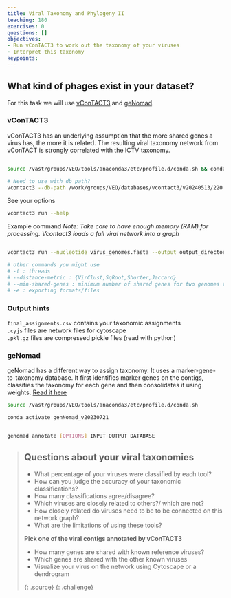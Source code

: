 ```yaml
---
title: Viral Taxonomy and Phylogeny II
teaching: 180
exercises: 0
questions: []
objectives:
- Run vConTACT3 to work out the taxonomy of your viruses
- Interpret this taxonomy
keypoints:
---
```


## What kind of phages exist in your dataset?

For this task we will use [vConTACT3](https://bitbucket.org/MAVERICLab/vcontact3/src/master/) and [geNomad](https://github.com/apcamargo/genomad). 

### vConTACT3 

vConTACT3 has an underlying assumption that the more shared genes a virus has, the more it is related. The resulting viral taxonomy network from vConTACT is strongly correlated with the ICTV taxonomy. 

```bash

source /vast/groups/VEO/tools/anaconda3/etc/profile.d/conda.sh && conda activate mamba_20231101_python_3.9 

# Need to use with db path? 
vcontact3 --db-path /work/groups/VEO/databases/vcontact3/v20240513/220.json

```

See your options

```bash
vcontact3 run --help
```

Example command
*Note: Take care to have enough memory (RAM) for processing. Vcontact3 loads a full viral network into a graph*

```bash

vcontact3 run --nucleotide virus_genomes.fasta --output output_directory --db-path /work/groups/VEO/databases/vcontact3/v20231101/ -e cytoscape,tree

# other commands you might use
# -t : threads
# --distance-metric : {VirClust,SqRoot,Shorter,Jaccard}
# --min-shared-genes : minimum number of shared genes for two genomes to be connected
# -e : exporting formats/files

```

### Output hints

`final_assignments.csv` contains your taxonomic assignments  
`.cyjs` files are network files for cytoscape  
`.pkl.gz` files are compressed pickle files (read with python)  

### geNomad

geNomad has a different way to assign taxonomy. It uses a marker-gene-to-taxonomy database. It first identifies marker genes on the contigs, classifies the taxonomy for each gene and then consolidates it using weights. [Read it here](https://portal.nersc.gov/genomad/taxonomic_assignment.html)

```bash
source /vast/groups/VEO/tools/anaconda3/etc/profile.d/conda.sh

conda activate genNomad_v20230721

```

```bash

genomad annotate [OPTIONS] INPUT OUTPUT DATABASE

```

> ## Questions about your viral taxonomies
>
> - What percentage of your viruses were classified by each tool?
> - How can you judge the accuracy of your taxonomic classifications?
> - How many classifications agree/disagree?
> - Which viruses are closely related to others?/ which are not?
> - How closely related do viruses need to be to be connected on this network graph? 
> - What are the limitations of using these tools?
>
> **Pick one of the viral contigs annotated by vConTACT3**
> - How many genes are shared with known reference viruses?
> - Which genes are shared with the other known viruses
> - Visualize your virus on the network using Cytoscape or a dendrogram
>
> 
> {: .source}
{: .challenge}
